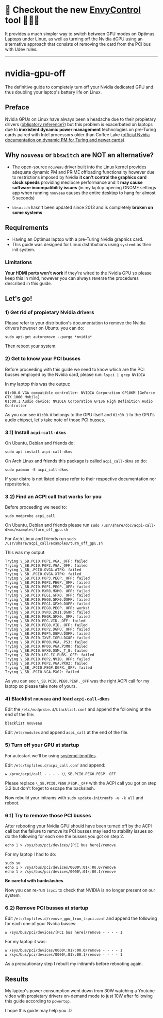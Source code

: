 # 👀 Checkout the new [EnvyControl](https://github.com/geminis3/EnvyControl) tool 🚀🚀🚀
It provides a much simpler way to switch between GPU modes on Optimus Laptops under Linux, as well as turning off the Nvidia dGPU using an alternative approach that consists of removing the card from the PCI bus with Udev rules.

_________________

# nvidia-gpu-off
The definitive guide to completely turn off your Nvidia dedicated GPU and thus doubling your laptop's battery life on Linux.

## Preface
Nvidia GPUs on Linux have always been a headache due to their propietary drivers ([obligatory reference?](https://www.youtube.com/watch?v=_36yNWw_07g))  but this problem is exacerbated on laptops due to **inexistent dynamic power management** technologies on pre-Turing cards paired with Intel processors older than Coffee Lake ([official Nvidia documentation on dynamic PM for Turing and newer cards](http://us.download.nvidia.com/XFree86/Linux-x86_64/465.31/README/dynamicpowermanagement.html)).

## Why `nouveau` or `bbswitch` are NOT an alternative?

- The open-source `nouveau` driver built into the Linux kernel provides adequate dynamic PM and PRIME offloading functionality however due to restrictions imposed by Nvidia **it can't control the graphics card clock speeds** providing mediocre performance and it **may cause software incompatibility issues** (in my laptop opening GNOME settings app when running `nouveau` causes the entire desktop to hang for almost 5 seconds)

- `bbswitch` hasn't been updated since 2013 and is completely **broken on some systems**.

## Requirements

 - Having an Optimus laptop with a pre-Turing Nvidia graphics card.
 - This guide was designed for Linux distributions using `systemd` as their init system.

### Limitations
**Your HDMI ports won't work** if they're wired to the Nvidia GPU so please keep this in mind, however you can always reverse the procedures described in this guide.

## Let's go!

### 1) Get rid of propietary Nvidia drivers

Please refer to your distribution's documentation to remove the Nvidia drivers however on Ubuntu you can do:

    sudo apt-get autoremove --purge *nvidia*

Then reboot your system.

### 2) Get to know your PCI busses
Before proceeding with this guide we need to know which are the PCI busses employed by the Nvidia card, please run: `lspci | grep NVIDIA`

In my laptop this was the output:

    01:00.0 VGA compatible controller: NVIDIA Corporation GP106M [GeForce GTX 1060 Mobile]
    01:00.1 Audio device: NVIDIA Corporation GP106 High Definition Audio Controller

As you can see `01:00.0` belongs to the GPU itself and `01:00.1` to the GPU's audio chipset, let's take note of those PCI busses.

### 3.1) Install `acpi-call-dkms`

On Ubuntu, Debian and friends do:

    sudo apt install acpi-call-dkms

On Arch Linux and friends this package is called `acpi_call-dkms` so do:

    sudo pacman -S acpi_call-dkms

If your distro is not listed please refer to their respective documentation nor repositories.

### 3.2) Find an ACPI call that works for you

Before proceeding we need to:

    sudo modprobe acpi_call

On Ubuntu, Debian and friends please run `sudo /usr/share/doc/acpi-call-dkms/examples/turn_off_gpu.sh`

For Arch Linux and friends run `sudo /usr/share/acpi_call/examples/turn_off_gpu.sh`

This was my output:

    Trying \_SB.PCI0.P0P1.VGA._OFF: failed
    Trying \_SB.PCI0.P0P2.VGA._OFF: failed
    Trying \_SB_.PCI0.OVGA.ATPX: failed
    Trying \_SB_.PCI0.OVGA.XTPX: failed
    Trying \_SB.PCI0.P0P3.PEGP._OFF: failed
    Trying \_SB.PCI0.P0P2.PEGP._OFF: failed
    Trying \_SB.PCI0.P0P1.PEGP._OFF: failed
    Trying \_SB.PCI0.MXR0.MXM0._OFF: failed
    Trying \_SB.PCI0.PEG1.GFX0._OFF: failed
    Trying \_SB.PCI0.PEG0.GFX0.DOFF: failed
    Trying \_SB.PCI0.PEG1.GFX0.DOFF: failed
    Trying \_SB.PCI0.PEG0.PEGP._OFF: works!
    Trying \_SB.PCI0.XVR0.Z01I.DGOF: failed
    Trying \_SB.PCI0.PEGR.GFX0._OFF: failed
    Trying \_SB.PCI0.PEG.VID._OFF: failed
    Trying \_SB.PCI0.PEG0.VID._OFF: failed
    Trying \_SB.PCI0.P0P2.DGPU._OFF: failed
    Trying \_SB.PCI0.P0P4.DGPU.DOFF: failed
    Trying \_SB.PCI0.IXVE.IGPU.DGOF: failed
    Trying \_SB.PCI0.RP00.VGA._PS3: failed
    Trying \_SB.PCI0.RP00.VGA.P3MO: failed
    Trying \_SB.PCI0.GFX0.DSM._T_0: failed
    Trying \_SB.PCI0.LPC.EC.PUBS._OFF: failed
    Trying \_SB.PCI0.P0P2.NVID._OFF: failed
    Trying \_SB.PCI0.P0P2.VGA.PX02: failed
    Trying \_SB_.PCI0.PEGP.DGFX._OFF: failed
    Trying \_SB_.PCI0.VGA.PX02: failed

As you can see `\_SB.PCI0.PEG0.PEGP._OFF` was the right ACPI call for my laptop so please take note of yours.

### 4) Blacklist `nouveau` and load `acpi-call-dkms`

Edit the `/etc/modprobe.d/blacklist.conf` and append the following at the end of the file:

    blacklist nouveau

Edit `/etc/modules` and append `acpi_call` at the end of the file.

### 5) Turn off your GPU at startup

For autostart we'll be using [systemd-tmpfiles](https://www.freedesktop.org/software/systemd/man/tmpfiles.d.html).

Edit `/etc/tmpfiles.d/acpi_call.conf` and append:

    w /proc/acpi/call - - - - \\_SB.PCI0.PEG0.PEGP._OFF

Please replace `\_SB.PCI0.PEG0.PEGP._OFF` with the ACPI call you got on step 3.2 but don't forget to escape the backslash.

Now rebuild your initrams with `sudo update-initramfs -u -k all` and reboot.

### 6.1) Try to remove those PCI busses

After rebooting your Nvidia GPU should have been turned off by the ACPI call but the failure to remove its PCI busses may lead to stability issues so do the following for each one the busses you got on step 2.

    echo 1 > /sys/bus/pci/devices/[PCI bus here]/remove

For my laptop I had to do:

    sudo su
    echo 1 > /sys/bus/pci/devices/0000\:01\:00.0/remove
    echo 1 > /sys/bus/pci/devices/0000\:01\:00.1/remove

**Be careful with backslashes.**

Now you can re-run `lspci` to check that NVIDIA is no longer present on our system.

### 6.2) Remove PCI busses at startup

Edit `/etc/tmpfiles.d/remove_gpu_from_lspci.conf` and append the following for each one of your Nvidia busses:

    w /sys/bus/pci/devices/[PCI bus here]/remove - - - - 1

For my laptop it was:

    w /sys/bus/pci/devices/0000\:01\:00.0/remove - - - - 1
    w /sys/bus/pci/devices/0000\:01\:00.1/remove - - - - 1

As a precautionary step I rebuilt my initramfs before rebooting again.

## Results

My laptop's power consumption went down from 30W watching a Youtube video with propietary drivers on-demand mode to just 10W after following this guide according to `powertop`.

I hope this guide may help you :D
